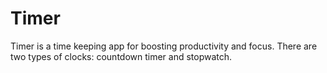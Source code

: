 # Timer

Timer is a time keeping app for boosting productivity and focus. There are two types of clocks: countdown timer and stopwatch.
